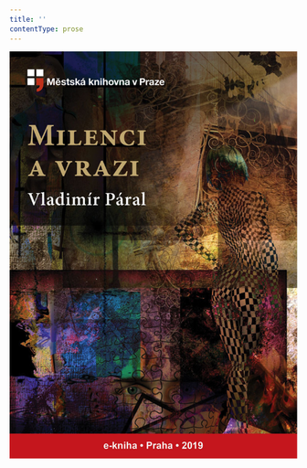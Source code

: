 ```yaml
---
title: ''
contentType: prose
---
```


<section>

![obalka_milenci_a_vrazi.jpg](./resources/obalka_milenci_a_vrazi_fmt.png)

</section>
